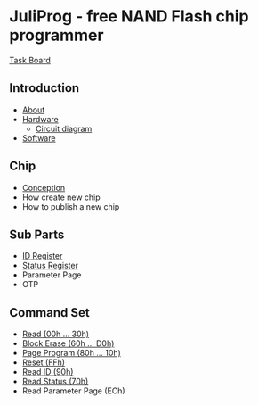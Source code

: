 
# JuliProg - free NAND Flash chip programmer

[Task Board](https://github.com/users/JuliProg/projects/1)

## Introduction

- [About](https://github.com/JuliProg/Wiki/wiki/About-JuliProg)
- [Hardware](https://github.com/JuliProg/Hardware)
  - [Circuit diagram](https://github.com/JuliProg/Hardware/wiki/Circuit-diagram)  
- [Software](https://github.com/JuliProg/Software)
  


## Chip

- [Сonception](https://github.com/JuliProg/Wiki/wiki/Chip-conception)
- How create new chip
- How to publish a new chip

## Sub Parts

- [ID Register](https://github.com/JuliProg/ID-Register)
- [Status Register](https://github.com/JuliProg/Status-Register)
- Parameter Page
- OTP

## Command Set

- [Read (00h ... 30h)](https://github.com/JuliProg/Read-00h-30h-)
- [Block Erase (60h ... D0h)](https://github.com/JuliProg/Block-Erase-60h-D0h)
- [Page Program (80h ... 10h)](https://github.com/JuliProg/Page-Program-80h-10h)
- [Reset (FFh)](https://github.com/JuliProg/Reset_FFh)
- [Read ID (90h)](https://github.com/JuliProg/Read-ID-90h-)
- [Read Status (70h)](https://github.com/JuliProg/Read-Status-70h-)
- Read Parameter Page (ECh)
  
